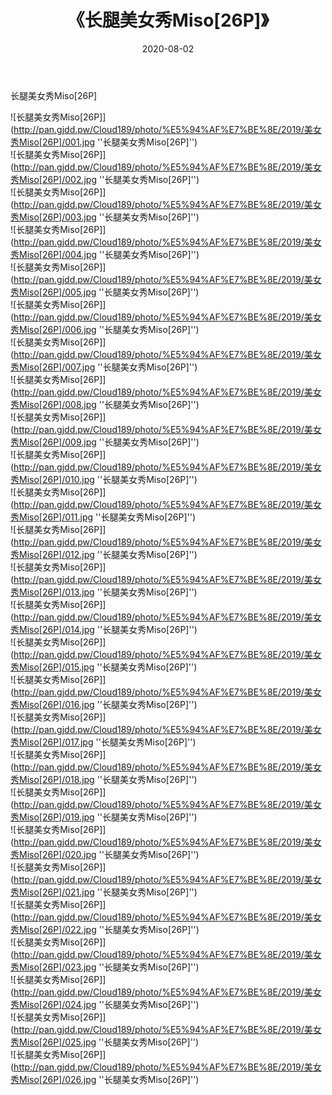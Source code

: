 ﻿---
layout: post
title:  《长腿美女秀Miso[26P]》
date:   2020-08-02
img: http://pan.gjdd.pw/Cloud189/photo/%E5%94%AF%E7%BE%8E/2019/美女秀Miso[26P]/000.jpg
categories: [美女, 清纯, 唯美]
---

长腿美女秀Miso[26P]


![长腿美女秀Miso[26P]](http://pan.gjdd.pw/Cloud189/photo/%E5%94%AF%E7%BE%8E/2019/美女秀Miso[26P]/001.jpg ''长腿美女秀Miso[26P]'') <br>
![长腿美女秀Miso[26P]](http://pan.gjdd.pw/Cloud189/photo/%E5%94%AF%E7%BE%8E/2019/美女秀Miso[26P]/002.jpg ''长腿美女秀Miso[26P]'') <br>
![长腿美女秀Miso[26P]](http://pan.gjdd.pw/Cloud189/photo/%E5%94%AF%E7%BE%8E/2019/美女秀Miso[26P]/003.jpg ''长腿美女秀Miso[26P]'') <br>
![长腿美女秀Miso[26P]](http://pan.gjdd.pw/Cloud189/photo/%E5%94%AF%E7%BE%8E/2019/美女秀Miso[26P]/004.jpg ''长腿美女秀Miso[26P]'') <br>
![长腿美女秀Miso[26P]](http://pan.gjdd.pw/Cloud189/photo/%E5%94%AF%E7%BE%8E/2019/美女秀Miso[26P]/005.jpg ''长腿美女秀Miso[26P]'') <br>
![长腿美女秀Miso[26P]](http://pan.gjdd.pw/Cloud189/photo/%E5%94%AF%E7%BE%8E/2019/美女秀Miso[26P]/006.jpg ''长腿美女秀Miso[26P]'') <br>
![长腿美女秀Miso[26P]](http://pan.gjdd.pw/Cloud189/photo/%E5%94%AF%E7%BE%8E/2019/美女秀Miso[26P]/007.jpg ''长腿美女秀Miso[26P]'') <br>
![长腿美女秀Miso[26P]](http://pan.gjdd.pw/Cloud189/photo/%E5%94%AF%E7%BE%8E/2019/美女秀Miso[26P]/008.jpg ''长腿美女秀Miso[26P]'') <br>
![长腿美女秀Miso[26P]](http://pan.gjdd.pw/Cloud189/photo/%E5%94%AF%E7%BE%8E/2019/美女秀Miso[26P]/009.jpg ''长腿美女秀Miso[26P]'') <br>
![长腿美女秀Miso[26P]](http://pan.gjdd.pw/Cloud189/photo/%E5%94%AF%E7%BE%8E/2019/美女秀Miso[26P]/010.jpg ''长腿美女秀Miso[26P]'') <br>
![长腿美女秀Miso[26P]](http://pan.gjdd.pw/Cloud189/photo/%E5%94%AF%E7%BE%8E/2019/美女秀Miso[26P]/011.jpg ''长腿美女秀Miso[26P]'') <br>
![长腿美女秀Miso[26P]](http://pan.gjdd.pw/Cloud189/photo/%E5%94%AF%E7%BE%8E/2019/美女秀Miso[26P]/012.jpg ''长腿美女秀Miso[26P]'') <br>
![长腿美女秀Miso[26P]](http://pan.gjdd.pw/Cloud189/photo/%E5%94%AF%E7%BE%8E/2019/美女秀Miso[26P]/013.jpg ''长腿美女秀Miso[26P]'') <br>
![长腿美女秀Miso[26P]](http://pan.gjdd.pw/Cloud189/photo/%E5%94%AF%E7%BE%8E/2019/美女秀Miso[26P]/014.jpg ''长腿美女秀Miso[26P]'') <br>
![长腿美女秀Miso[26P]](http://pan.gjdd.pw/Cloud189/photo/%E5%94%AF%E7%BE%8E/2019/美女秀Miso[26P]/015.jpg ''长腿美女秀Miso[26P]'') <br>
![长腿美女秀Miso[26P]](http://pan.gjdd.pw/Cloud189/photo/%E5%94%AF%E7%BE%8E/2019/美女秀Miso[26P]/016.jpg ''长腿美女秀Miso[26P]'') <br>
![长腿美女秀Miso[26P]](http://pan.gjdd.pw/Cloud189/photo/%E5%94%AF%E7%BE%8E/2019/美女秀Miso[26P]/017.jpg ''长腿美女秀Miso[26P]'') <br>
![长腿美女秀Miso[26P]](http://pan.gjdd.pw/Cloud189/photo/%E5%94%AF%E7%BE%8E/2019/美女秀Miso[26P]/018.jpg ''长腿美女秀Miso[26P]'') <br>
![长腿美女秀Miso[26P]](http://pan.gjdd.pw/Cloud189/photo/%E5%94%AF%E7%BE%8E/2019/美女秀Miso[26P]/019.jpg ''长腿美女秀Miso[26P]'') <br>
![长腿美女秀Miso[26P]](http://pan.gjdd.pw/Cloud189/photo/%E5%94%AF%E7%BE%8E/2019/美女秀Miso[26P]/020.jpg ''长腿美女秀Miso[26P]'') <br>
![长腿美女秀Miso[26P]](http://pan.gjdd.pw/Cloud189/photo/%E5%94%AF%E7%BE%8E/2019/美女秀Miso[26P]/021.jpg ''长腿美女秀Miso[26P]'') <br>
![长腿美女秀Miso[26P]](http://pan.gjdd.pw/Cloud189/photo/%E5%94%AF%E7%BE%8E/2019/美女秀Miso[26P]/022.jpg ''长腿美女秀Miso[26P]'') <br>
![长腿美女秀Miso[26P]](http://pan.gjdd.pw/Cloud189/photo/%E5%94%AF%E7%BE%8E/2019/美女秀Miso[26P]/023.jpg ''长腿美女秀Miso[26P]'') <br>
![长腿美女秀Miso[26P]](http://pan.gjdd.pw/Cloud189/photo/%E5%94%AF%E7%BE%8E/2019/美女秀Miso[26P]/024.jpg ''长腿美女秀Miso[26P]'') <br>
![长腿美女秀Miso[26P]](http://pan.gjdd.pw/Cloud189/photo/%E5%94%AF%E7%BE%8E/2019/美女秀Miso[26P]/025.jpg ''长腿美女秀Miso[26P]'') <br>
![长腿美女秀Miso[26P]](http://pan.gjdd.pw/Cloud189/photo/%E5%94%AF%E7%BE%8E/2019/美女秀Miso[26P]/026.jpg ''长腿美女秀Miso[26P]'') <br>
